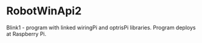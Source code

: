 # RobotWinApi2

Blink1 - program with linked wiringPi and optrisPi libraries. Program deploys at Raspberry Pi.